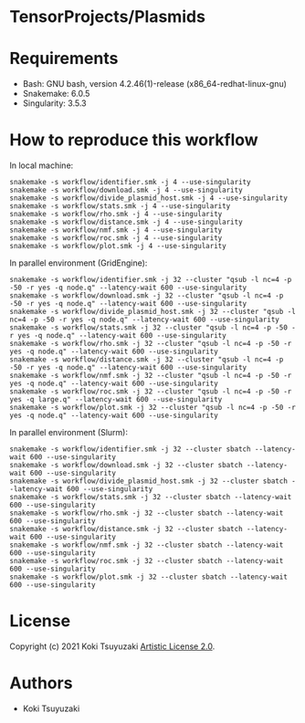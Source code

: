 # TensorProjects/Plasmids

# Requirements
- Bash: GNU bash, version 4.2.46(1)-release (x86_64-redhat-linux-gnu)
- Snakemake: 6.0.5
- Singularity: 3.5.3

# How to reproduce this workflow

In local machine:

```
snakemake -s workflow/identifier.smk -j 4 --use-singularity
snakemake -s workflow/download.smk -j 4 --use-singularity
snakemake -s workflow/divide_plasmid_host.smk -j 4 --use-singularity
snakemake -s workflow/stats.smk -j 4 --use-singularity
snakemake -s workflow/rho.smk -j 4 --use-singularity
snakemake -s workflow/distance.smk -j 4 --use-singularity
snakemake -s workflow/nmf.smk -j 4 --use-singularity
snakemake -s workflow/roc.smk -j 4 --use-singularity
snakemake -s workflow/plot.smk -j 4 --use-singularity
```

In parallel environment (GridEngine):

```
snakemake -s workflow/identifier.smk -j 32 --cluster "qsub -l nc=4 -p -50 -r yes -q node.q" --latency-wait 600 --use-singularity
snakemake -s workflow/download.smk -j 32 --cluster "qsub -l nc=4 -p -50 -r yes -q node.q" --latency-wait 600 --use-singularity
snakemake -s workflow/divide_plasmid_host.smk -j 32 --cluster "qsub -l nc=4 -p -50 -r yes -q node.q" --latency-wait 600 --use-singularity
snakemake -s workflow/stats.smk -j 32 --cluster "qsub -l nc=4 -p -50 -r yes -q node.q" --latency-wait 600 --use-singularity
snakemake -s workflow/rho.smk -j 32 --cluster "qsub -l nc=4 -p -50 -r yes -q node.q" --latency-wait 600 --use-singularity
snakemake -s workflow/distance.smk -j 32 --cluster "qsub -l nc=4 -p -50 -r yes -q node.q" --latency-wait 600 --use-singularity
snakemake -s workflow/nmf.smk -j 32 --cluster "qsub -l nc=4 -p -50 -r yes -q node.q" --latency-wait 600 --use-singularity
snakemake -s workflow/roc.smk -j 32 --cluster "qsub -l nc=4 -p -50 -r yes -q large.q" --latency-wait 600 --use-singularity
snakemake -s workflow/plot.smk -j 32 --cluster "qsub -l nc=4 -p -50 -r yes -q node.q" --latency-wait 600 --use-singularity
```

In parallel environment (Slurm):

```
snakemake -s workflow/identifier.smk -j 32 --cluster sbatch --latency-wait 600 --use-singularity
snakemake -s workflow/download.smk -j 32 --cluster sbatch --latency-wait 600 --use-singularity
snakemake -s workflow/divide_plasmid_host.smk -j 32 --cluster sbatch --latency-wait 600 --use-singularity
snakemake -s workflow/stats.smk -j 32 --cluster sbatch --latency-wait 600 --use-singularity
snakemake -s workflow/rho.smk -j 32 --cluster sbatch --latency-wait 600 --use-singularity
snakemake -s workflow/distance.smk -j 32 --cluster sbatch --latency-wait 600 --use-singularity
snakemake -s workflow/nmf.smk -j 32 --cluster sbatch --latency-wait 600 --use-singularity
snakemake -s workflow/roc.smk -j 32 --cluster sbatch --latency-wait 600 --use-singularity
snakemake -s workflow/plot.smk -j 32 --cluster sbatch --latency-wait 600 --use-singularity
```
# License
Copyright (c) 2021 Koki Tsuyuzaki [Artistic License 2.0](http://www.perlfoundation.org/artistic_license_2_0).

# Authors
- Koki Tsuyuzaki